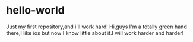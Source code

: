 # hello-world
Just my first repository,and i'll work hard!
Hi,guys
I'm a totally green hand there,I like ios but now I know little about it.I will work harder and harder!
